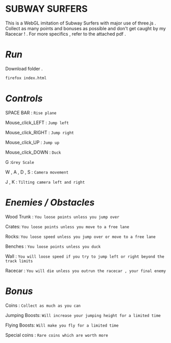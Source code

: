 # SUBWAY SURFERS 

This is a WebGL imitation of Subway Surfers with major use of three.js . Collect as many points and bonuses as possible and don't get caught by my Racecar ! . For more specifics , refer to the attached pdf .

# *Run*

Download folder .

```bash
firefox index.html
```

# *Controls* 
SPACE BAR : ```Rise plane```
 
Mouse_click_LEFT : ```Jump left```

Mouse_click_RIGHT : ```Jump right```

Mouse_click_UP : ```Jump up```

Mouse_click_DOWN : ```Duck```

G :```Grey Scale```

W , A , D , S : ```Camera movement```

J , K : ```Tilting camera left and right```


# *Enemies / Obstacles*
Wood Trunk : ```You loose points unless you jump over```

Crates: ```You loose points unless you move to a free lane```

Rocks: ```You loose speed unless you jump over or move to a free lane```
 
Benches : ```You loose points unless you duck```

Wall : ```You will loose speed if you try to jump left or right beyond the track limits```

Racecar : ```You will die unless you outrun the racecar , your final enemy```




# *Bonus*
Coins : ```Collect as much as you can```

Jumping Boosts: ```Will increase your jumping height for a limited time```

Flying Boosts: ```Will make you fly for a limited time```
 
Special coins : ```Rare coins which are worth more```
